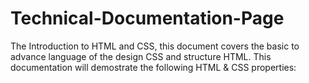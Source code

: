 # Technical-Documentation-Page
The Introduction to HTML and CSS, this document covers the basic to advance language of the design CSS and structure HTML.
This documentation will demostrate the following HTML & CSS properties: 
